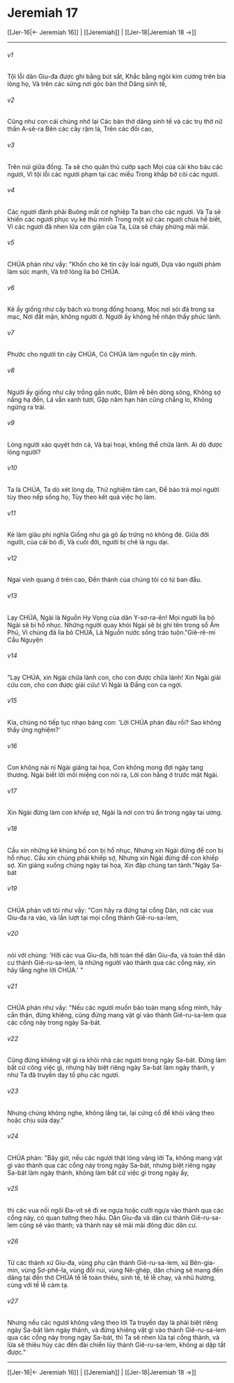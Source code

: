 # Jeremiah 17

[[Jer-16|← Jeremiah 16]] | [[Jeremiah]] | [[Jer-18|Jeremiah 18 →]]
***



###### v1 
Tội lỗi dân Giu-đa được ghi bằng bút sắt, Khắc bằng ngòi kim cương trên bia lòng họ, Và trên các sừng nơi góc bàn thờ Dâng sinh tế, 

###### v2 
Cũng như con cái chúng nhớ lại Các bàn thờ dâng sinh tế và các trụ thờ nữ thần A-sê-ra Bên các cây rậm lá, Trên các đồi cao, 

###### v3 
Trên núi giữa đồng. Ta sẽ cho quân thù cướp sạch Mọi của cải kho báu các ngươi, Vì tội lỗi các ngươi phạm tại các miếu Trong khắp bờ cõi các ngươi. 

###### v4 
Các ngươi đành phải Buông mất cơ nghiệp Ta ban cho các ngươi. Và Ta sẽ khiến các ngươi phục vụ kẻ thù mình Trong một xứ các ngươi chưa hề biết, Vì các ngươi đã nhen lửa cơn giận của Ta, Lửa sẽ cháy phừng mãi mãi. 

###### v5 
CHÚA phán như vầy: "Khốn cho kẻ tin cậy loài người, Dựa vào người phàm làm sức mạnh, Và trở lòng lìa bỏ CHÚA. 

###### v6 
Kẻ ấy giống như cây bách xù trong đồng hoang, Mọc nơi sỏi đá trong sa mạc, Nơi đất mặn, không người ở. Người ấy không hề nhận thấy phúc lành. 

###### v7 
Phước cho người tin cậy CHÚA, Có CHÚA làm nguồn tin cậy mình. 

###### v8 
Người ấy giống như cây trồng gần nước, Đâm rễ bên dòng sông, Không sợ nắng hạ đến, Lá vẫn xanh tươi, Gặp năm hạn hán cũng chẳng lo, Không ngừng ra trái. 

###### v9 
Lòng người xảo quyệt hơn cả, Và bại hoại, không thể chữa lành. Ai dò được lòng người? 

###### v10 
Ta là CHÚA, Ta dò xét lòng dạ, Thử nghiệm tâm can, Để báo trả mọi người tùy theo nếp sống họ, Tùy theo kết quả việc họ làm. 

###### v11 
Kẻ làm giàu phi nghĩa Giống như gà gô ấp trứng nó không đẻ. Giữa đời người, của cải bỏ đi, Và cuối đời, người bị chê là ngu dại. 

###### v12 
Ngai vinh quang ở trên cao, Đền thánh của chúng tôi có từ ban đầu. 

###### v13 
Lạy CHÚA, Ngài là Nguồn Hy Vọng của dân Y-sơ-ra-ên! Mọi người lìa bỏ Ngài sẽ bị hổ nhục. Những người quay khỏi Ngài sẽ bị ghi tên trong sổ Âm Phủ, Vì chúng đã lìa bỏ CHÚA, Là Nguồn nước sống trào tuôn."Giê-rê-mi Cầu Nguyện 

###### v14 
"Lạy CHÚA, xin Ngài chữa lành con, cho con được chữa lành! Xin Ngài giải cứu con, cho con được giải cứu! Vì Ngài là Đấng con ca ngợi. 

###### v15 
Kìa, chúng nó tiếp tục nhạo báng con: 'Lời CHÚA phán đâu rồi? Sao không thấy ứng nghiệm?' 

###### v16 
Con không nài nỉ Ngài giáng tai họa, Con không mong đợi ngày tang thương. Ngài biết lời môi miệng con nói ra, Lời con hằng ở trước mặt Ngài. 

###### v17 
Xin Ngài đừng làm con khiếp sợ, Ngài là nơi con trú ẩn trong ngày tai ương. 

###### v18 
Cầu xin những kẻ khủng bố con bị hổ nhục, Nhưng xin Ngài đừng để con bị hổ nhục. Cầu xin chúng phải khiếp sợ, Nhưng xin Ngài đừng để con khiếp sợ. Xin giáng xuống chúng ngày tai họa, Xin đập chúng tan tành."Ngày Sa-bát 

###### v19 
CHÚA phán với tôi như vầy: "Con hãy ra đứng tại cổng Dân, nơi các vua Giu-đa ra vào, và lần lượt tại mọi cổng thành Giê-ru-sa-lem, 

###### v20 
nói với chúng: 'Hỡi các vua Giu-đa, hỡi toàn thể dân Giu-đa, và toàn thể dân cư thành Giê-ru-sa-lem, là những người vào thành qua các cổng này, xin hãy lắng nghe lời CHÚA.' " 

###### v21 
CHÚA phán như vầy: "Nếu các ngươi muốn bảo toàn mạng sống mình, hãy cẩn thận, đừng khiêng, cũng đừng mang vật gì vào thành Giê-ru-sa-lem qua các cổng này trong ngày Sa-bát. 

###### v22 
Cũng đừng khiêng vật gì ra khỏi nhà các ngươi trong ngày Sa-bát. Đừng làm bất cứ công việc gì, nhưng hãy biệt riêng ngày Sa-bát làm ngày thánh, y như Ta đã truyền dạy tổ phụ các ngươi. 

###### v23 
Nhưng chúng không nghe, không lắng tai, lại cứng cổ để khỏi vâng theo hoặc chịu sửa dạy." 

###### v24 
CHÚA phán: "Bây giờ, nếu các ngươi thật lòng vâng lời Ta, không mang vật gì vào thành qua các cổng này trong ngày Sa-bát, nhưng biệt riêng ngày Sa-bát làm ngày thánh, không làm bất cứ việc gì trong ngày ấy, 

###### v25 
thì các vua nối ngôi Đa-vít sẽ đi xe ngựa hoặc cưỡi ngựa vào thành qua các cổng này, có quan tướng theo hầu. Dân Giu-đa và dân cư thành Giê-ru-sa-lem cũng sẽ vào thành; và thành này sẽ mãi mãi đông đúc dân cư. 

###### v26 
Từ các thành xứ Giu-đa, vùng phụ cận thành Giê-ru-sa-lem, xứ Bên-gia-min, vùng Sơ-phê-la, vùng đồi núi, vùng Nê-ghép, dân chúng sẽ mang đến dâng tại đền thờ CHÚA tế lễ toàn thiêu, sinh tế, tế lễ chay, và nhũ hương, cùng với tế lễ cảm tạ. 

###### v27 
Nhưng nếu các ngươi không vâng theo lời Ta truyền dạy là phải biệt riêng ngày Sa-bát làm ngày thánh, và đừng khiêng vật gì vào thành Giê-ru-sa-lem qua các cổng này trong ngày Sa-bát, thì Ta sẽ nhen lửa tại cổng thành, và lửa sẽ thiêu hủy các đền đài chiến lũy thành Giê-ru-sa-lem, không ai dập tắt được."

***
[[Jer-16|← Jeremiah 16]] | [[Jeremiah]] | [[Jer-18|Jeremiah 18 →]]
